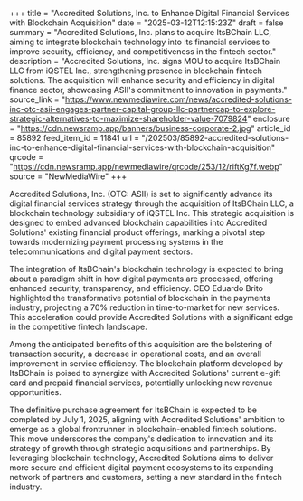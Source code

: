 +++
title = "Accredited Solutions, Inc. to Enhance Digital Financial Services with Blockchain Acquisition"
date = "2025-03-12T12:15:23Z"
draft = false
summary = "Accredited Solutions, Inc. plans to acquire ItsBChain LLC, aiming to integrate blockchain technology into its financial services to improve security, efficiency, and competitiveness in the fintech sector."
description = "Accredited Solutions, Inc. signs MOU to acquire ItsBChain LLC from iQSTEL Inc., strengthening presence in blockchain fintech solutions. The acquisition will enhance security and efficiency in digital finance sector, showcasing ASII's commitment to innovation in payments."
source_link = "https://www.newmediawire.com/news/accredited-solutions-inc-otc-asii-engages-partner-capital-group-llc-partnercap-to-explore-strategic-alternatives-to-maximize-shareholder-value-7079824"
enclosure = "https://cdn.newsramp.app/banners/business-corporate-2.jpg"
article_id = 85892
feed_item_id = 11841
url = "/202503/85892-accredited-solutions-inc-to-enhance-digital-financial-services-with-blockchain-acquisition"
qrcode = "https://cdn.newsramp.app/newmediawire/qrcode/253/12/riftKg7f.webp"
source = "NewMediaWire"
+++

<p>Accredited Solutions, Inc. (OTC: ASII) is set to significantly advance its digital financial services strategy through the acquisition of ItsBChain LLC, a blockchain technology subsidiary of iQSTEL Inc. This strategic acquisition is designed to embed advanced blockchain capabilities into Accredited Solutions' existing financial product offerings, marking a pivotal step towards modernizing payment processing systems in the telecommunications and digital payment sectors.</p><p>The integration of ItsBChain's blockchain technology is expected to bring about a paradigm shift in how digital payments are processed, offering enhanced security, transparency, and efficiency. CEO Eduardo Brito highlighted the transformative potential of blockchain in the payments industry, projecting a 70% reduction in time-to-market for new services. This acceleration could provide Accredited Solutions with a significant edge in the competitive fintech landscape.</p><p>Among the anticipated benefits of this acquisition are the bolstering of transaction security, a decrease in operational costs, and an overall improvement in service efficiency. The blockchain platform developed by ItsBChain is poised to synergize with Accredited Solutions' current e-gift card and prepaid financial services, potentially unlocking new revenue opportunities.</p><p>The definitive purchase agreement for ItsBChain is expected to be completed by July 1, 2025, aligning with Accredited Solutions' ambition to emerge as a global frontrunner in blockchain-enabled fintech solutions. This move underscores the company's dedication to innovation and its strategy of growth through strategic acquisitions and partnerships. By leveraging blockchain technology, Accredited Solutions aims to deliver more secure and efficient digital payment ecosystems to its expanding network of partners and customers, setting a new standard in the fintech industry.</p>